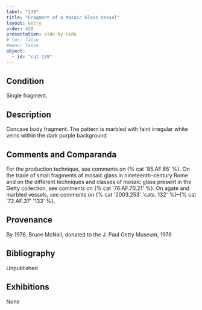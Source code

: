 ```yaml
---
label: "139"
title: "Fragment of a Mosaic Glass Vessel"
layout: entry
order: 428
presentation: side-by-side
# toc: false
#menu: false 
object:
  - id: "cat-139"
---
```


## Condition

Single fragment.

## Description

Concave body fragment. The pattern is marbled with faint irregular white veins within the dark purple background

## Comments and Comparanda

For the production technique, see comments on {% cat '85.AF.85' %}. On the trade of small fragments of mosaic glass in nineteenth-century Rome and on the different techniques and classes of mosaic glass present in the Getty collection, see comments on {% cat '76.AF.70.21' %}. On agate and marbled vessels, see comments on {% cat '2003.253' 'cats. 132' %}–{% cat '72.AF.37' '133' %}.

## Provenance

By 1976, Bruce McNall, donated to the J. Paul Getty Museum, 1976

## Bibliography

Unpublished

## Exhibitions

None
